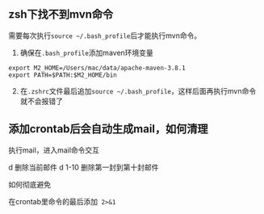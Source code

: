 ## zsh下找不到mvn命令

需要每次执行`source ~/.bash_profile`后才能执行mvn命令。

1. 确保在`.bash_profile`添加maven环境变量

```shell
export M2_HOME=/Users/mac/data/apache-maven-3.8.1
export PATH=$PATH:$M2_HOME/bin
```

2. 在`.zshrc`文件最后追加`source ~/.bash_profile`，这样后面再执行mvn命令就不会报错了



## 添加crontab后会自动生成mail，如何清理

执行mail，进入mail命令交互

d    删除当前邮件
d 1-10  删除第一封到第十封邮件


如何彻底避免

在crontab里命令的最后添加` 2>&1`

